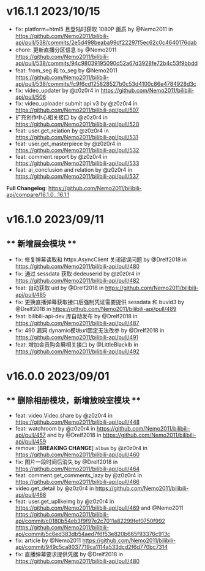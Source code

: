 # v16.1.1 2023/10/15

* fix: platform=html5 且登陆时获取 1080P 画质 by @Nemo2011  in https://github.com/Nemo2011/bilibili-api/pull/538/commits/2e5d498beaba99df22297f5ec62c0c4640176dab
* chore: 更新直播分区信息 by @Nemo2011 https://github.com/Nemo2011/bilibili-api/pull/538/commits/94c98039195090d52a67d3928fe72b4c53f9bbdd
* feat: from_seg 和 to_seg by @Nemo2011 https://github.com/Nemo2011/bilibili-api/pull/538/commits/fc9f6cd125828527b0c53d4100c86e4784928d3c
* fix: video_updater by @z0z0r4 in https://github.com/Nemo2011/bilibili-api/pull/506
* fix: video_uploader submit api v3 by @z0z0r4 in https://github.com/Nemo2011/bilibili-api/pull/507
* 扩充创作中心相关接口 by @z0z0r4 in https://github.com/Nemo2011/bilibili-api/pull/520
* feat: user.get_relation by @z0z0r4 in https://github.com/Nemo2011/bilibili-api/pull/531
* feat: user.get_masterpiece by @z0z0r4 in https://github.com/Nemo2011/bilibili-api/pull/532
* feat: comment.report by @z0z0r4 in https://github.com/Nemo2011/bilibili-api/pull/533
* feat: ai_conclusion and relation by @z0z0r4 in https://github.com/Nemo2011/bilibili-api/pull/537


**Full Changelog**: https://github.com/Nemo2011/bilibili-api/compare/16.1.0...16.1.1

# v16.1.0 2023/09/11

## ** 新增展会模块 ** 

- fix: 修复弹幕读取和 httpx.AsyncClient 关闭错误问题 by @Drelf2018 in https://github.com/Nemo2011/bilibili-api/pull/480
- fix: 通过 sessdata 获取 dedeuserid by @z0z0r4 in https://github.com/Nemo2011/bilibili-api/pull/482
- feat: 自动获取 uid by @Drelf2018 in https://github.com/Nemo2011/bilibili-api/pull/485
- fix: 更换直播弹幕获取接口后强制凭证需要提供 sessdata 和 buvid3 by @Drelf2018 in https://github.com/Nemo2011/bilibili-api/pull/489
- feat: bilibili-api-dev 库自动发布 by @Drelf2018 in https://github.com/Nemo2011/bilibili-api/pull/487
- fix: 490 漏洞 dynamic模块url固定无法改参 by @Drelf2018 in https://github.com/Nemo2011/bilibili-api/pull/491
- feat: 增加会员购会展相关接口 by @LittleBlacklb in https://github.com/Nemo2011/bilibili-api/pull/492

# v16.0.0 2023/09/01

## ** 删除相册模块，新增放映室模块 ** 

- feat: video.Video.share by @z0z0r4 in https://github.com/Nemo2011/bilibili-api/pull/448
- feat: watchroom by @z0z0r4 in https://github.com/Nemo2011/bilibili-api/pull/457 and by @Drelf2018 in https://github.com/Nemo2011/bilibili-api/pull/459
- remove: [**BREAKING CHANGE**] `album` by @z0z0r4 in https://github.com/Nemo2011/bilibili-api/pull/460
- fix: 图片一段时间后消失 by @Drelf2018 in https://github.com/Nemo2011/bilibili-api/pull/464
- feat: comment.get_comments_lazy by @z0z0r4 in https://github.com/Nemo2011/bilibili-api/pull/466
- video.get_detail by @z0z0r4 in https://github.com/Nemo2011/bilibili-api/pull/468
- feat: user.get_uplikeimg by @z0z0r4 in https://github.com/Nemo2011/bilibili-api/pull/469 and @Nemo2011 https://github.com/Nemo2011/bilibili-api/commit/c0180b54eb3f9f97e2c7011a82299fef0750f992 https://github.com/Nemo2011/bilibili-api/commit/5c6ed383db54aed7f6f53e820b665f93376c913c
- fix: article by @Nemo2011 https://github.com/Nemo2011/bilibili-api/commit/949c5ca8037719ca1114a533dcd2f6d770bc7314
- fix: 直播弹幕要求提供凭据 by @Drelf2018 in https://github.com/Nemo2011/bilibili-api/pull/480